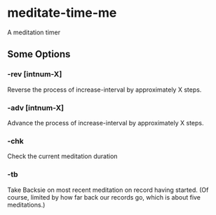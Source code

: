 # meditate-time-me
A meditation timer


## Some Options

### -rev [intnum-X]
Reverse the process of increase-interval by approximately X steps.

### -adv [intnum-X]
Advance the process of increase-interval by approximately X steps.

### -chk
Check the current meditation duration

### -tb
Take Backsie on most recent meditation on record having started. (Of course, limited by how far back our records go, which is about five meditations.)
